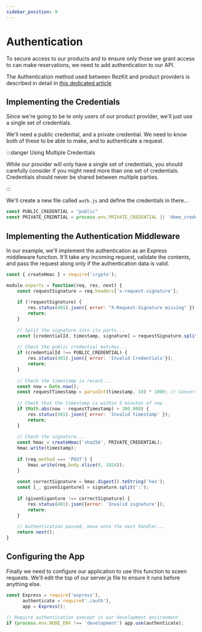 ```yaml
---
sidebar_position: 9
---
```


# Authentication

To secure access to our products and to ensure only those we grant access to can make reservations,
we need to add authentication to our API.

The Authentication method used between RezKit and product providers is described in detail
in [this dedicated article][auth-spec]

## Implementing the Credentials

Since we're going to be te only users of our product provider, we'll just use a single set of
credentials.

We'll need a public credential, and a private credential. We need to know both of these to be
able to make, and to authenticate a request.

:::danger Using Multiple Credentials

While our provider will only have a single set of credentials, you should carefully consider
if you might need more than one set of credentials.
Credentials should never be shared between multiple parties.

:::

We'll create a new file called `auth.js` and define the credentials in there...

```javascript title="auth.js"
const PUBLIC_CREDENTIAL = "public"
const PRIVATE_CREDNTIAL = process.env.PRIVATE_CREDENTIAL || 'demo_credential';
```

## Implementing the Authentication Middleware

In our example, we'll implement the authentication as an Express middleware function.
It'll take any incoming request, validate the contents, and pass the request along only if
the authentication data is valid.

```javascript
const { createHmac } = require('crypto');

module.exports = function(req, res, next) {
    const requestSignature = req.headers['x-request-signature'];
    
    if (!requestSignature) {
        res.status(401).json({ error: "X-Request-Signature missing" });
        return;
    }
    
    // Split the signature into its parts...
    const [credentialId, timestamp, signature] = requestSignature.split(' ');
    
    // Check the public credential matches...
    if (credentialId !== PUBLIC_CREDENTIAL) {
        res.status(401).json({ error: 'Invalid Credentials'});
        return;
    }
    
    // Check the timestamp is recent...
    const now = Date.now();
    const requestTimestamp = parseInt(timestamp, 10) * 1000; // Convert timestamp to milliseconds...
    
    // Check that the timestamp is within 5 minutes of now
    if (Math.abs(now - requestTimestamp) > 300_000) {
        res.status(401).json({ error: 'Invalid timestamp' });     
        return;
    }
    
    // Check the signature...
    const hmac = createHmac('sha256', PRIVATE_CREDENTIAL);
    hmac.write(timestamp);
    
    if (req.method === 'POST') {
        hmac.write(req.body.slice(0, 1024));
    }
    
    const correctSignature = hmac.digest().toString('hex');
    const [_, givenSiganture] = signature.split(':');
    
    if (givenSiganture !== correctSignature) {
        res.status(401).json({error: 'Invalid signature'});
        return;
    }
    
    // Authentication passed, move onto the next handler...
    return next();
}
```

## Configuring the App

Finally we need to configure our application to use this function to sceen requests. We'll edit the top of our
server.js file to ensure it runs before anything else.

```javascript title="server.js"
const Express = require('express'),
      authenticate = require('./auth'),
      app = Express();
      
// Require authentication execept in our development environment
if (process.env.NODE_ENV !== 'development') app.use(authenticate);
```

[auth-spec]: /docs/developer/product-provider/authentication
